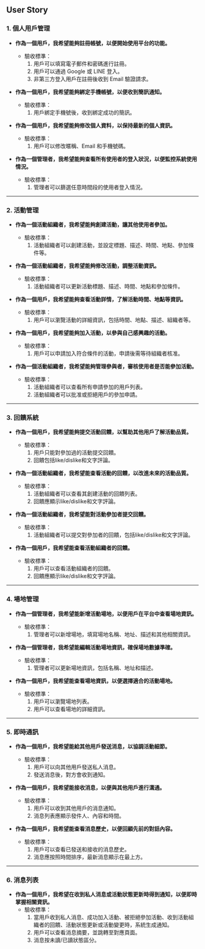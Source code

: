 ## User Story

### 1. 個人用戶管理
- **作為一個用戶，我希望能夠註冊帳號，以便開始使用平台的功能。**
  - 驗收標準：
    1. 用戶可以填寫電子郵件和密碼進行註冊。
    2. 用戶可以通過 Google 或 LINE 登入。
    3. 非第三方登入用戶在註冊後收到 Email 驗證請求。

- **作為一個用戶，我希望能夠綁定手機帳號，以便收到簡訊通知。**
  - 驗收標準：
    1. 用戶綁定手機號後，收到綁定成功的簡訊。

- **作為一個用戶，我希望能夠修改個人資料，以保持最新的個人資訊。**
  - 驗收標準：
    1. 用戶可以修改暱稱、Email 和手機號碼。

- **作為一個管理者，我希望能夠查看所有使用者的登入狀況，以便監控系統使用情況。**
  - 驗收標準：
    1. 管理者可以篩選任意時間段的使用者登入情況。

---

### 2. 活動管理
- **作為一個活動組織者，我希望能夠創建活動，讓其他使用者參加。**
  - 驗收標準：
    1. 活動組織者可以創建活動，並設定標題、描述、時間、地點、參加條件等。

- **作為一個活動組織者，我希望能夠修改活動，調整活動資訊。**
  - 驗收標準：
    1. 活動組織者可以更新活動標題、描述、時間、地點和參加條件。

- **作為一個用戶，我希望能夠查看活動詳情，了解活動時間、地點等資訊。**
  - 驗收標準：
    1. 用戶可以瀏覽活動的詳細資訊，包括時間、地點、描述、組織者等。

- **作為一個用戶，我希望能夠加入活動，以參與自己感興趣的活動。**
  - 驗收標準：
    1. 用戶可以申請加入符合條件的活動，申請後需等待組織者核准。

- **作為一個活動組織者，我希望能夠管理參與者，審核使用者是否能參加活動。**
  - 驗收標準：
    1. 活動組織者可以查看所有申請參加的用戶列表。
    2. 活動組織者可以批准或拒絕用戶的參加申請。

---

### 3. 回饋系統
- **作為一個用戶，我希望能夠提交活動回饋，以幫助其他用戶了解活動品質。**
  - 驗收標準：
    1. 用戶只能對參加過的活動提交回饋。
    2. 回饋包括like/dislike和文字評論。

- **作為一個活動組織者，我希望能查看活動的回饋，以改進未來的活動品質。**
  - 驗收標準：
    1. 活動組織者可以查看其創建活動的回饋列表。
    2. 回饋應顯示like/dislike和文字評論。

- **作為一個活動組織者，我希望能對活動參加者提交回饋。**
  - 驗收標準：
    1. 活動組織者可以提交對參加者的回饋，包括like/dislike和文字評論。

- **作為一個用戶，我希望能查看活動組織者的回饋。**
  - 驗收標準：
    1. 用戶可以查看活動組織者的回饋。
    2. 回饋應顯示like/dislike和文字評論。

---

### 4. 場地管理
- **作為一個管理者，我希望能新增活動場地，以便用戶在平台中查看場地資訊。**
  - 驗收標準：
    1. 管理者可以新增場地，填寫場地名稱、地址、描述和其他相關資訊。

- **作為一個管理者，我希望能編輯活動場地資訊，確保場地數據準確。**
  - 驗收標準：
    1. 管理者可以更新場地資訊，包括名稱、地址和描述。

- **作為一個用戶，我希望能查看場地資訊，以便選擇適合的活動場地。**
  - 驗收標準：
    1. 用戶可以瀏覽場地列表。
    2. 用戶可以查看場地的詳細資訊。

---

### 5. 即時通訊
- **作為一個用戶，我希望能給其他用戶發送消息，以協調活動細節。**
  - 驗收標準：
    1. 用戶可以向其他用戶發送私人消息。
    2. 發送消息後，對方會收到通知。

- **作為一個用戶，我希望能接收消息，以便與其他用戶進行溝通。**
  - 驗收標準：
    1. 用戶可以收到其他用戶的消息通知。
    2. 消息列表應顯示發件人、內容和時間。

- **作為一個用戶，我希望能查看消息歷史，以便回顧先前的對話內容。**
  - 驗收標準：
    1. 用戶可以查看已發送和接收的消息歷史。
    2. 消息應按照時間排序，最新消息顯示在最上方。

---

### 6. 消息列表
- **作為一個用戶，我希望在收到私人消息或活動狀態更新時得到通知，以便即時掌握相關資訊。**
  - 驗收標準：
    1. 當用戶收到私人消息、成功加入活動、被拒絕參加活動、收到活動組織者的回饋、活動狀態更新或活動變更時，系統生成通知。
    2. 用戶可以查看消息摘要，並跳轉至對應頁面。
    3. 消息按未讀/已讀狀態區分。

